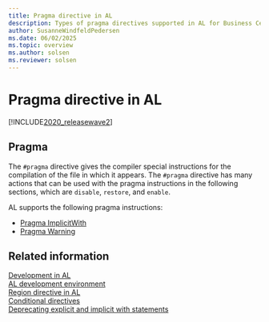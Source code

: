 ```yaml
---
title: Pragma directive in AL
description: Types of pragma directives supported in AL for Business Central.
author: SusanneWindfeldPedersen
ms.date: 06/02/2025
ms.topic: overview
ms.author: solsen
ms.reviewer: solsen
---
```


# Pragma directive in AL

[!INCLUDE[2020_releasewave2](../../includes/2020_releasewave2.md)]

## Pragma

The `#pragma` directive gives the compiler special instructions for the compilation of the file in which it appears. The `#pragma` directive has many actions that can be used with the pragma instructions in the following sections, which are `disable`, `restore`, and `enable`. 

AL supports the following pragma instructions:

- [Pragma ImplicitWith](devenv-directive-pragma-implicitwith.md)
- [Pragma Warning](devenv-directive-pragma-warning.md)

## Related information

[Development in AL](../devenv-dev-overview.md)  
[AL development environment](../devenv-reference-overview.md)  
[Region directive in AL](devenv-directive-region.md)  
[Conditional directives](devenv-directives-in-al.md#conditional-directives)  
[Deprecating explicit and implicit with statements](../devenv-deprecating-with-statements-overview.md)
